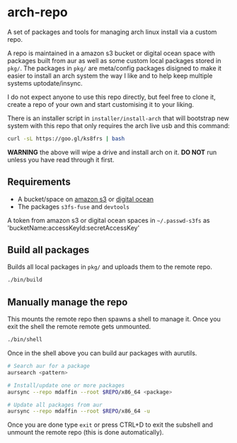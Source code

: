 # arch-repo

A set of packages and tools for managing arch linux install via a custom repo.

A repo is maintained in a amazon s3 bucket or digital ocean space with packages
built from aur as well as some custom local packages stored in `pkg/`. The
packages in `pkg/` are meta/config packages disigned to make it easier to
install an arch system the way I like and to help keep multiple systems
uptodate/insync.

I do not expect anyone to use this repo directly, but feel free to clone it,
create a repo of your own and start customising it to your liking.

There is an installer script in `installer/install-arch` that will bootstrap
new system with this repo that only requires the arch live usb and this
command:

```bash
curl -sL https://goo.gl/ks8frs | bash
```

**WARNING** the above will wipe a drive and install arch on it. **DO NOT** run
unless you have read through it first.

## Requirements

* A bucket/space on [amazon s3] or [digital ocean]
* The packages `s3fs-fuse` and `devtools`

A token from amazon s3 or digital ocean spaces in `~/.passwd-s3fs` as
'bucketName:accessKeyId:secretAccessKey'

[amazon s3]: https://aws.amazon.com/s3/
[digital ocean]: https://m.do.co/c/8fba3fc95fef

## Build all packages

Builds all local packages in `pkg/` and uploads them to the remote repo.

```bash
./bin/build
```

## Manually manage the repo

This mounts the remote repo then spawns a shell to manage it. Once you exit the
shell the remote remote gets unmounted.

```bash
./bin/shell
```

Once in the shell above you can build aur packages with aurutils.

```bash
# Search aur for a package
aursearch <pattern>

# Install/update one or more packages
aursync --repo mdaffin --root $REPO/x86_64 <package>

# Update all packages from aur
aursync --repo mdaffin --root $REPO/x86_64 -u
```

Once you are done type `exit` or press CTRL+D to exit the subshell and unmount
the remote repo (this is done automatically).
